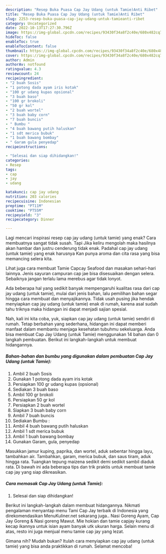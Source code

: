 ```yaml
---
description: "Resep Buka Puasa Cap Jay Udang (untuk Tamie)Anti Ribet"
title: "Resep Buka Puasa Cap Jay Udang (untuk Tamie)Anti Ribet"
slug: 2253-resep-buka-puasa-cap-jay-udang-untuk-tamieanti-ribet
category: Uncategorized
date: 2022-10-13T17:27:30.796Z
image: https://img-global.cpcdn.com/recipes/93430f34a8f2c40e/680x482cq70/cap-jay-udang-untuk-tamie-foto-resep-utama.jpg
hideToc: false
enableToc: true
enableTocContent: false
thumbnail: https://img-global.cpcdn.com/recipes/93430f34a8f2c40e/680x482cq70/cap-jay-udang-untuk-tamie-foto-resep-utama.jpg
cover: https://img-global.cpcdn.com/recipes/93430f34a8f2c40e/680x482cq70/cap-jay-udang-untuk-tamie-foto-resep-utama.jpg
author: Admin
authorAv: notfound
ratingvalue: 4.3
reviewcount: 24
recipeingredient:
- "2 buah Sosis"
- "1 potong dada ayam iris kotak"
- "100 gr udang kupas opsional"
- "3 buah baso"
- "100 gr brokoli"
- "50 gr kol"
- "2 buah wortel"
- "3 buah baby corn"
- "7 buah buncis"
- " Bumbu "
- "4 buah bawang putih haluskan"
- "1 sdt merica bubuk"
- "1 buah bawang bombay"
- " Garam gula penyedap"
recipeinstructions:

- "Selesai dan siap dihidangkan!"
categories:
- Resep
tags:
- cap
- jay
- udang

katakunci: cap jay udang 
nutrition: 203 calories
recipecuisine: Indonesian
preptime: "PT11M"
cooktime: "PT55M"
recipeyield: "3"
recipecategory: Dinner

---
```



Lagi mencari inspirasi resep cap jay udang (untuk tamie) yang enak? Cara membuatnya sangat tidak susah. Tapi Jika keliru mengolah maka hasilnya akan hambar dan justru cenderung tidak enak. Padahal cap jay udang (untuk tamie) yang enak harusnya Kan punya aroma dan cita rasa yang bisa memancing selera kita.


Lihat juga cara membuat Tamie Capcay Seafood dan masakan sehari-hari lainnya. Jenis sayuran campuran cap jae bisa disesuaikan dengan selera. Sebaiknya jangan terlalu lama merebus agar tidak lonyot.

Ada beberapa hal yang sedikit banyak mempengaruhi kualitas rasa dari cap jay udang (untuk tamie), mulai dari jenis bahan, lalu pemilihan bahan segar hingga cara membuat dan menyajikannya. Tidak usah pusing jika hendak menyiapkan cap jay udang (untuk tamie) enak di rumah, karena asal sudah tahu triknya maka hidangan ini dapat menjadi sajian spesial.


Nah, kali ini kita coba, yuk, siapkan cap jay udang (untuk tamie) sendiri di rumah. Tetap berbahan yang sederhana, hidangan ini dapat memberi manfaat dalam membantu menjaga kesehatan tubuhmu sekeluarga. Anda bisa membuat Cap Jay Udang (untuk Tamie) menggunakan 14 bahan dan 0 langkah pembuatan. Berikut ini langkah-langkah untuk membuat hidangannya.

<!--inarticleads1-->

##### Bahan-bahan dan bumbu yang digunakan dalam pembuatan Cap Jay Udang (untuk Tamie):

1. Ambil 2 buah Sosis
1. Gunakan 1 potong dada ayam iris kotak
1. Persiapkan 100 gr udang kupas (opsional)
1. Sediakan 3 buah baso
1. Ambil 100 gr brokoli
1. Persiapkan 50 gr kol
1. Persiapkan 2 buah wortel
1. Siapkan 3 buah baby corn
1. Ambil 7 buah buncis
1. Sediakan  Bumbu :
1. Ambil 4 buah bawang putih haluskan
1. Ambil 1 sdt merica bubuk
1. Ambil 1 buah bawang bombay
1. Gunakan  Garam, gula, penyedap


Masukkan jamur kuping, paprika, dan wortel, aduk sebentar hingga layu, tambahkan air. Tambahkan, garam, merica bubuk, dan saus tiram, aduk hingga rata. Tuangkan tepung maizena sedikit demi sedikit sambil diaduk rata. Di bawah ini ada beberapa tips dan trik praktis untuk membuat tamie cap jay yang siap dikreasikan. 

<!--inarticleads2-->

##### Cara memasak Cap Jay Udang (untuk Tamie):


1. Selesai dan siap dihidangkan!

Berikut ini langkah-langkah dalam membuat hidangannya. Nikmati pengalaman menyantap menu Tami Cap Jay terbaik di Indonesia yang direkomendasikan MenuKuliner.net sekarang juga.. Nasi Goreng Ayam, Cap Jay Goreng &amp; Nasi goreng Mawut. Mie hokian dan tamie capjay kurang kecap ikannya untuk isian ayam banyak utk ukuran harga. Selain menu di atas, resto ini juga menjual menu tamie cap jay yang lezat. 

Gimana nih? Mudah bukan? Itulah cara menyiapkan cap jay udang (untuk tamie) yang bisa anda praktikkan di rumah. Selamat mencoba!
